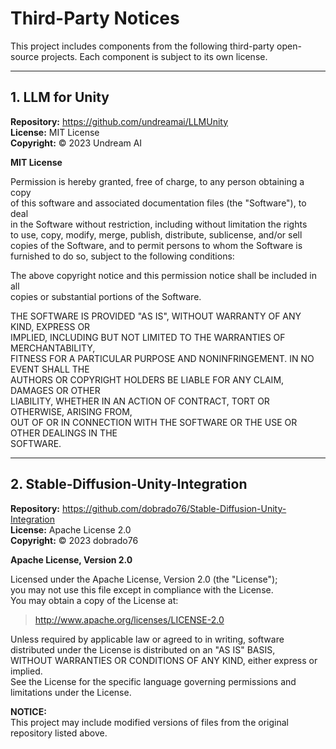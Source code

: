 # Third-Party Notices

This project includes components from the following third-party open-source projects. Each component is subject to its own license.

---

## 1. LLM for Unity

**Repository:** https://github.com/undreamai/LLMUnity  
**License:** MIT License  
**Copyright:** © 2023 Undream AI

**MIT License**

Permission is hereby granted, free of charge, to any person obtaining a copy  
of this software and associated documentation files (the "Software"), to deal  
in the Software without restriction, including without limitation the rights  
to use, copy, modify, merge, publish, distribute, sublicense, and/or sell  
copies of the Software, and to permit persons to whom the Software is  
furnished to do so, subject to the following conditions:

The above copyright notice and this permission notice shall be included in all  
copies or substantial portions of the Software.

THE SOFTWARE IS PROVIDED "AS IS", WITHOUT WARRANTY OF ANY KIND, EXPRESS OR  
IMPLIED, INCLUDING BUT NOT LIMITED TO THE WARRANTIES OF MERCHANTABILITY,  
FITNESS FOR A PARTICULAR PURPOSE AND NONINFRINGEMENT. IN NO EVENT SHALL THE  
AUTHORS OR COPYRIGHT HOLDERS BE LIABLE FOR ANY CLAIM, DAMAGES OR OTHER  
LIABILITY, WHETHER IN AN ACTION OF CONTRACT, TORT OR OTHERWISE, ARISING FROM,  
OUT OF OR IN CONNECTION WITH THE SOFTWARE OR THE USE OR OTHER DEALINGS IN THE  
SOFTWARE.

---

## 2. Stable-Diffusion-Unity-Integration

**Repository:** https://github.com/dobrado76/Stable-Diffusion-Unity-Integration  
**License:** Apache License 2.0  
**Copyright:** © 2023 dobrado76

**Apache License, Version 2.0**

Licensed under the Apache License, Version 2.0 (the "License");  
you may not use this file except in compliance with the License.  
You may obtain a copy of the License at:

> http://www.apache.org/licenses/LICENSE-2.0

Unless required by applicable law or agreed to in writing, software  
distributed under the License is distributed on an "AS IS" BASIS,  
WITHOUT WARRANTIES OR CONDITIONS OF ANY KIND, either express or implied.  
See the License for the specific language governing permissions and  
limitations under the License.

**NOTICE:**  
This project may include modified versions of files from the original repository listed above.

